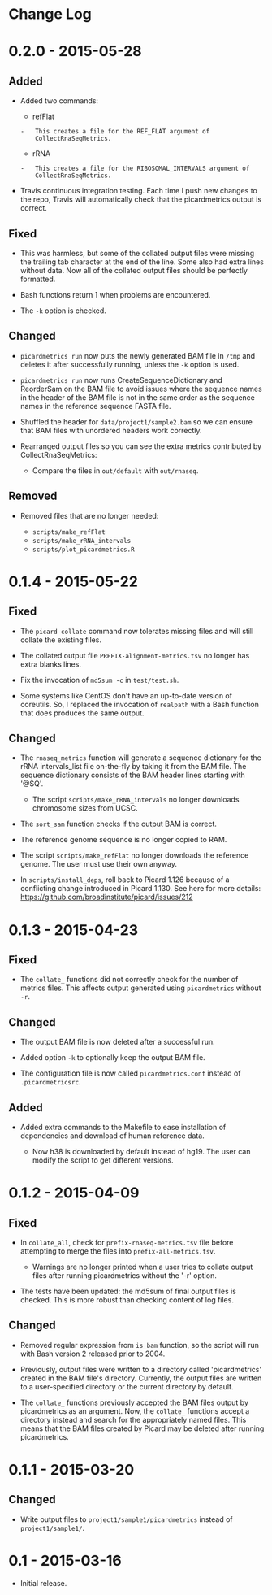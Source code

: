 # Change Log

# 0.2.0 - 2015-05-28

## Added

-   Added two commands:

    -    refFlat

        -   This creates a file for the REF_FLAT argument of
            CollectRnaSeqMetrics.

    -    rRNA

        -   This creates a file for the RIBOSOMAL_INTERVALS argument of
            CollectRnaSeqMetrics.

-   Travis continuous integration testing. Each time I push new changes to the
    repo, Travis will automatically check that the picardmetrics output is
    correct.

## Fixed

-   This was harmless, but some of the collated output files were missing the
    trailing tab character at the end of the line. Some also had extra lines
    without data. Now all of the collated output files should be perfectly
    formatted.

-   Bash functions return 1 when problems are encountered.

-   The `-k` option is checked.

## Changed

-   `picardmetrics run` now puts the newly generated BAM file in `/tmp` and
    deletes it after successfully running, unless the `-k` option is used.

-   `picardmetrics run` now runs CreateSequenceDictionary and ReorderSam on
    the BAM file to avoid issues where the sequence names in the header of the
    BAM file is not in the same order as the sequence names in the reference
    sequence FASTA file.

-   Shuffled the header for `data/project1/sample2.bam` so we can ensure that
    BAM files with unordered headers work correctly.

-   Rearranged output files so you can see the extra metrics contributed by
    CollectRnaSeqMetrics:

    -   Compare the files in `out/default` with `out/rnaseq`.

## Removed

-   Removed files that are no longer needed:

    -   `scripts/make_refFlat`
    -   `scripts/make_rRNA_intervals`
    -   `scripts/plot_picardmetrics.R`

# 0.1.4 - 2015-05-22

## Fixed

-   The `picard collate` command now tolerates missing files and will still
    collate the existing files.

-   The collated output file `PREFIX-alignment-metrics.tsv` no longer has
    extra blanks lines.

-   Fix the invocation of `md5sum -c` in `test/test.sh`.

-   Some systems like CentOS don't have an up-to-date version of coreutils.
    So, I replaced the invocation of `realpath` with a Bash function that does
    produces the same output.

## Changed

-   The `rnaseq_metrics` function will generate a sequence dictionary for the
    rRNA intervals_list file on-the-fly by taking it from the BAM file. The
    sequence dictionary consists of the BAM header lines starting with '@SQ'.

    -   The script `scripts/make_rRNA_intervals` no longer downloads
        chromosome sizes from UCSC.

-   The `sort_sam` function checks if the output BAM is correct.

-   The reference genome sequence is no longer copied to RAM.

-   The script `scripts/make_refFlat` no longer downloads the reference
    genome. The user must use their own anyway.

-   In `scripts/install_deps`, roll back to Picard 1.126 because of a
    conflicting change introduced in Picard 1.130. See here for more details:
    https://github.com/broadinstitute/picard/issues/212

# 0.1.3 - 2015-04-23

## Fixed

-   The `collate_` functions did not correctly check for the number of metrics
    files. This affects output generated using `picardmetrics` without `-r`.

## Changed

-   The output BAM file is now deleted after a successful run.

-   Added option `-k` to optionally keep the output BAM file.

-   The configuration file is now called `picardmetrics.conf` instead of
    `.picardmetricsrc`.

## Added

-   Added extra commands to the Makefile to ease installation of dependencies
    and download of human reference data.

    -   Now h38 is downloaded by default instead of hg19. The user can modify
        the script to get different versions.

# 0.1.2 - 2015-04-09

## Fixed

-   In `collate_all`, check for `prefix-rnaseq-metrics.tsv` file before
    attempting to merge the files into `prefix-all-metrics.tsv`.
    
    -   Warnings are no longer printed when a user tries to collate output
        files after running picardmetrics without the '-r' option.

-   The tests have been updated: the md5sum of final output files is checked.
    This is more robust than checking content of log files.

## Changed

-   Removed regular expression from `is_bam` function, so the script will run
    with Bash version 2 released prior to 2004.

-   Previously, output files were written to a directory called
    'picardmetrics' created in the BAM file's directory. Currently, the output
    files are written to a user-specified directory or the current directory
    by default.

-   The `collate_` functions previously accepted the BAM files output by
    picardmetrics as an argument. Now, the `collate_` functions accept a
    directory instead and search for the appropriately named files. This means
    that the BAM files created by Picard may be deleted after running
    picardmetrics.

# 0.1.1 - 2015-03-20

## Changed

-   Write output files to `project1/sample1/picardmetrics` instead of
    `project1/sample1/`.

# 0.1 - 2015-03-16

-   Initial release.

